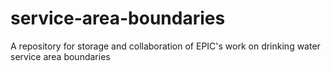 # service-area-boundaries
A repository for storage and collaboration of EPIC's work on drinking water service area boundaries
